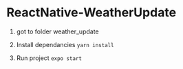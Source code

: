 # ReactNative-WeatherUpdate

1. got to folder weather_update

2. Install dependancies
   `yarn install`
   
3. Run project
   `expo start`
